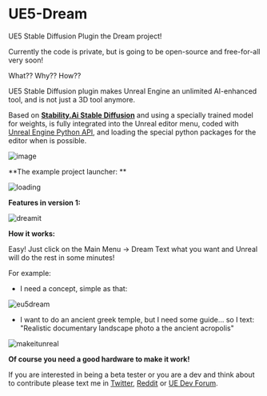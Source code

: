 # UE5-Dream
UE5 Stable Diffusion Plugin the Dream project! 

Currently the code is private, 
but is going to be open-source and free-for-all very soon!

What?? Why?? How??

UE5 Stable Diffusion plugin makes Unreal Engine an unlimited AI-enhanced tool, and is not just a 3D tool anymore.

Based on [**Stability.Ai Stable Diffusion**](https://stability.ai/) and using a specially trained model for weights, 
is fully integrated into the Unreal editor menu, coded with [Unreal Engine Python API](https://docs.unrealengine.com/5.0/en-US/PythonAPI/), 
and loading the special python packages for the editor when is possible.

![image](https://user-images.githubusercontent.com/8300565/196526602-343fbf21-e979-43a8-9d96-50ff1a57e8e8.png)



**The example project launcher: **

![loading](https://user-images.githubusercontent.com/8300565/196512732-6c0da2eb-30ce-456e-aacb-44429125d1bc.png)

**Features in version 1:**

![dreamit](https://user-images.githubusercontent.com/8300565/196512806-371d06eb-c92f-4bb3-8c24-0d712cb9bb98.png)

**How it works:**

Easy! Just click on the Main Menu -> Dream
Text what you want and Unreal will do the rest in some minutes!

For example:

- I need a concept, simple as that:

![eu5dream](https://user-images.githubusercontent.com/8300565/196512831-ddee57df-abd2-4ff2-9f92-4f4c5b2d0156.png)


- I want to do an ancient greek temple, but I need some guide... so I text: "Realistic documentary landscape photo a the ancient acropolis"

![makeitunreal](https://user-images.githubusercontent.com/8300565/196517710-23a3a0b2-21e7-4505-b1c6-676d8676b5e0.png)


**Of course you need a good hardware to make it work!**

If you are interested in being a beta tester or 
you are a dev and think about to contribute 
please text me in [Twitter](https://twitter.com/ACEstarelles), [Reddit](https://www.reddit.com/user/AlbertoUEDev) or [UE Dev Forum](https://dev.epicgames.com/community/profile/OjQW/alberto).
